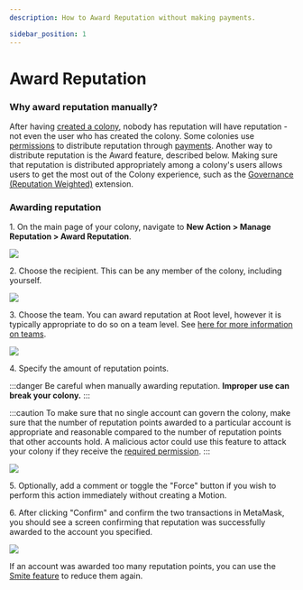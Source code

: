 ```yaml
---
description: How to Award Reputation without making payments.

sidebar_position: 1
---
```


# Award Reputation

### Why award reputation manually?

After having [created a colony](../launch-a-colony.md), nobody has reputation will have reputation - not even the user who has created the colony. Some colonies use [permissions](https://colony.gitbook.io/colony/advanced-features/permissions) to distribute reputation through [payments](https://colony.gitbook.io/colony/expenditures/payments). Another way to distribute reputation is the Award feature, described below. Making sure that reputation is distributed appropriately among a colony's users allows users to get the most out of the Colony experience, such as the [Governance (Reputation Weighted)](../governance/motions-and-disputes/creating-a-motion.md) extension.&#x20;

### Awarding reputation

1\. On the main page of your colony, navigate to **New Action > Manage Reputation > Award Reputation**.

![](../assets/award-reputation-1\_AdobeCreativeCloudExpress.gif)

2\. Choose the recipient. This can be any member of the colony, including yourself.

![](../assets/award-reputation-2a\_AdobeCreativeCloudExpress.gif)

3\. Choose the team. You can award reputation at Root level, however it is typically appropriate to do so on a team level. See [here for more information on teams](../teams/create-team.md).

![](../assets/award-reputation-2b\_AdobeCreativeCloudExpress.gif)

4\. Specify the amount of reputation points.

:::danger
Be careful when manually awarding reputation. **Improper use can break your colony.**&#x20;
:::

:::caution
To make sure that no single account can govern the colony, make sure that the number of reputation points awarded to a particular account is appropriate and reasonable compared to the number of reputation points that other accounts hold. A malicious actor could use this feature to attack your colony if they receive the [required permission](../teams/permissions.md).
:::

![](../assets/award-reputation-2c\_AdobeCreativeCloudExpress.gif)

5\. Optionally, add a comment or toggle the "Force" button if you wish to perform this action immediately without creating a Motion.

6\. After clicking "Confirm" and confirm the two transactions in MetaMask, you should see a screen confirming that reputation was successfully awarded to the account you specified.

![](../assets/award-reputation-4\_AdobeCreativeCloudExpress.gif)

If an account was awarded too many reputation points, you can use the [Smite feature](../reputation/smite-reputation.md) to reduce them again.
